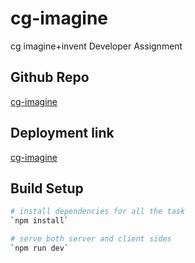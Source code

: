 # cg-imagine

cg imagine+invent Developer Assignment

## Github Repo

[cg-imagine](https://github.com/Ghadeer-Alkhataybeh/cg-imagine)

## Deployment link

[cg-imagine](https://whispering-coast-74505.herokuapp.com/)

## Build Setup

```bash
# install dependencies for all the task
`npm install`

# serve both server and client sides
`npm run dev`

```
